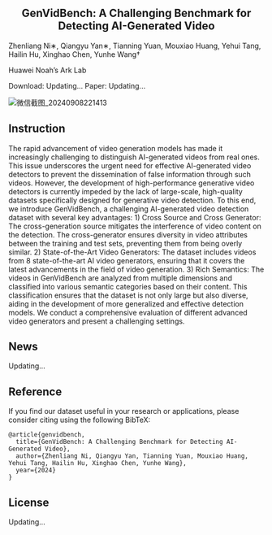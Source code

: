 ## <center> GenVidBench: A Challenging Benchmark for Detecting AI-Generated Video
Zhenliang Ni∗, Qiangyu Yan∗, Tianning Yuan, Mouxiao Huang, Yehui Tang, Hailin Hu, Xinghao Chen, Yunhe Wang†

Huawei Noah’s Ark Lab

Download: Updating...
Paper: Updating...

![微信截图_20240908221413](https://github.com/user-attachments/assets/8e34a3fe-5dfa-4424-8657-7290d5a0248a)

Instruction
---
The rapid advancement of video generation models has made it increasingly challenging to distinguish AI-generated videos from real ones. This issue underscores the urgent need for effective AI-generated video detectors to prevent the dissemination of false information through such videos. However, the development of high-performance generative video detectors is currently impeded by the lack of large-scale, high-quality datasets specifically designed for generative video detection. To this end, we introduce GenVidBench, a challenging AI-generated video detection dataset with several key advantages: 1) Cross Source and Cross Generator: The cross-generation source mitigates the interference of video content on the detection. The cross-generator ensures diversity in video attributes between the training and test sets, preventing them from being overly similar. 2) State-of-the-Art Video Generators: The dataset includes videos from 8 state-of-the-art AI video generators, ensuring that it covers the latest advancements in the field of video generation. 3) Rich Semantics: The videos in GenVidBench are analyzed from multiple dimensions and classified into various semantic categories based on their content. This classification ensures that the dataset is not only large but also diverse, aiding in the development of more generalized and effective detection models. We conduct a comprehensive evaluation of different advanced video generators and present a challenging settings.

News
---
Updating...

Reference
---
If you find our dataset useful in your research or applications, please consider citing using the following BibTeX:

```
@article{genvidbench,
  title={GenVidBench: A Challenging Benchmark for Detecting AI-Generated Video},
  author={Zhenliang Ni, Qiangyu Yan, Tianning Yuan, Mouxiao Huang, Yehui Tang, Hailin Hu, Xinghao Chen, Yunhe Wang},
  year={2024}
}
```

License
---
Updating...
